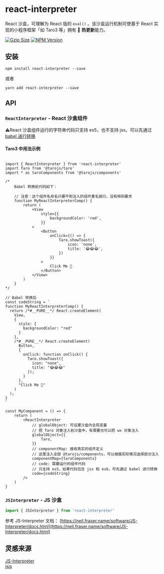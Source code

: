# react-interpreter

React 沙盒，可理解为 React 版的 `eval()` 。该沙盒运行机制可使基于 React 实现的小程序框架「如 Taro3 等」拥有 🚀 **热更新**能力。

<a href="https://unpkg.com/react-interpreter/dist/react-interpreter.min.js"><img src="https://img.badgesize.io/https://unpkg.com/react-interpreter/dist/react-interpreter.min.js?compression=gzip&style=flat-square" alt="Gzip Size"></a>
<a href="https://www.npmjs.com/package/react-interpreter"><img src="https://img.shields.io/npm/v/react-interpreter.svg?style=flat-square&colorB=51C838" alt="NPM Version"></a>

## 安装

```
npm install react-interpreter --save
```

或者

```
yarn add react-interpreter --save
```

## API

### `ReactInterpreter` - React 沙盒组件

⚠️React 沙盒组件运行的字符串代码只支持 es5，也不支持 jsx。可以先通过 [babel 进行转换](https://babeljs.io/repl/#?browsers=defaults&build=&builtIns=false&corejs=3.6&spec=false&loose=false&code_lz=Q&debug=false&forceAllTransforms=false&shippedProposals=false&circleciRepo=&evaluate=false&fileSize=false&timeTravel=false&sourceType=module&lineWrap=true&presets=env%2Creact%2Cstage-2&prettier=true&targets=&version=7.17.2&externalPlugins=&assumptions=%7B%7D)

#### Taro3 中用法示例

```tsx

import { ReactInterpreter } from 'react-interpreter'
import Taro from '@tarojs/taro'
import * as taroComponents from '@tarojs/components'

/*
    Babel 转换前代码如下：

    // 注意：这个组件名命名只要不和注入的组件重名就行，没有特别要求
    function MyReactInterpreterComp() {
        return (
            <View
                style={{
                    backgroundColor: 'red',
                }}
            >
                <Button
                    onClick={() => {
                        Taro.showToast({
                            icon: 'none',
                            title: '😂😂😂',
                        })
                    }}
                >
                    Click Me 🤔️
                </Button>
            </View>
        )
    }
*/

// Babel 转换后
const codeString = `
function MyReactInterpreterComp() {
  return /*#__PURE__*/ React.createElement(
    View,
    {
      style: {
        backgroundColor: "red"
      }
    },
    /*#__PURE__*/ React.createElement(
      Button,
      {
        onClick: function onClick() {
          Taro.showToast({
            icon: "none",
            title: "😂😂😂"
          });
        }
      },
      "Click Me 🤔️"
    )
  );
}
`

const MyComponent = () => {
    return (
        <ReactInterpreter
            // globalObject: 可设置沙盒内全局变量
            // 把 Taro 对象注入到沙盒中，有需要也可以把 wx 对象注入
            globalObject={{
                Taro,
            }}
            // componentMap: 接收真实的组件定义
            // 这里注入全部 @tarojs/components，可以根据实际情况选择部分注入
            componentMap={taroComponents}
            // code: 需要运行的组件代码
            // 只支持 es5，如果代码包含 jsx 和 es6，可先通过 babel 进行转换
            code={codeString}
        />
    )
}

```

### `JSInterpreter` - JS 沙盒

```ts
import { JSInterpreter } from 'react-interpreter'
```

参考 JS-Interpreter 文档： [https://neil.fraser.name/software/JS-Interpreter/docs.html](https://neil.fraser.name/software/JS-Interpreter/docs.html)

## 灵感来源

[JS-Interpreter](https://github.com/NeilFraser/JS-Interpreter)  
[jsjs](https://github.com/bramblex/jsjs)
